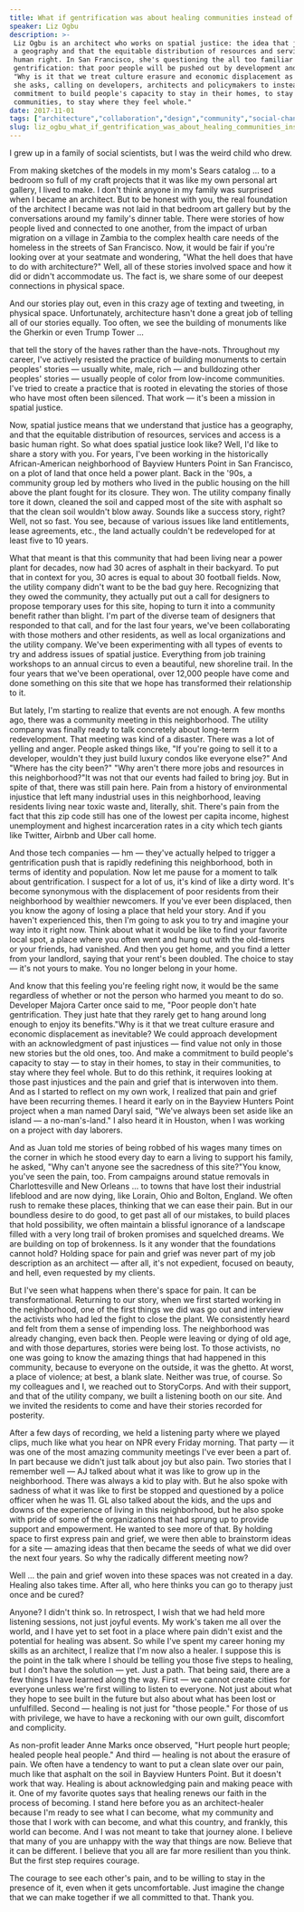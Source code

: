 ```yaml
---
title: What if gentrification was about healing communities instead of displacing them?
speaker: Liz Ogbu
description: >-
 Liz Ogbu is an architect who works on spatial justice: the idea that justice has
 a geography and that the equitable distribution of resources and services is a
 human right. In San Francisco, she's questioning the all too familiar story of
 gentrification: that poor people will be pushed out by development and progress.
 "Why is it that we treat culture erasure and economic displacement as inevitable?"
 she asks, calling on developers, architects and policymakers to instead "make a
 commitment to build people's capacity to stay in their homes, to stay in their
 communities, to stay where they feel whole."
date: 2017-11-01
tags: ["architecture","collaboration","design","community","social-change","society","urban-planning"]
slug: liz_ogbu_what_if_gentrification_was_about_healing_communities_instead_of_displacing_them
---
```


I grew up in a family of social scientists, but I was the weird child who
drew.

From making sketches of the models in my mom's Sears catalog ... to a bedroom so full of
my craft projects that it was like my own personal art gallery, I lived to make. I don't
think anyone in my family was surprised when I became an architect. But to be honest with
you, the real foundation of the architect I became was not laid in that bedroom art
gallery but by the conversations around my family's dinner table. There were stories of
how people lived and connected to one another, from the impact of urban migration on a
village in Zambia to the complex health care needs of the homeless in the streets of San
Francisco. Now, it would be fair if you're looking over at your seatmate and wondering,
"What the hell does that have to do with architecture?" Well, all of these stories
involved space and how it did or didn't accommodate us. The fact is, we share some of our
deepest connections in physical space.

And our stories play out, even in this crazy age of texting and tweeting, in physical
space. Unfortunately, architecture hasn't done a great job of telling all of our stories
equally. Too often, we see the building of monuments like the Gherkin or even Trump Tower
...

that tell the story of the haves rather than the have-nots. Throughout my career, I've
actively resisted the practice of building monuments to certain peoples' stories — usually
white, male, rich — and bulldozing other peoples' stories — usually people of color from
low-income communities. I've tried to create a practice that is rooted in elevating the
stories of those who have most often been silenced. That work — it's been a mission in
spatial justice.

Now, spatial justice means that we understand that justice has a geography, and that the
equitable distribution of resources, services and access is a basic human right. So what
does spatial justice look like? Well, I'd like to share a story with you. For years, I've
been working in the historically African-American neighborhood of Bayview Hunters Point in
San Francisco, on a plot of land that once held a power plant. Back in the '90s, a
community group led by mothers who lived in the public housing on the hill above the plant
fought for its closure. They won. The utility company finally tore it down, cleaned the
soil and capped most of the site with asphalt so that the clean soil wouldn't blow
away. Sounds like a success story, right? Well, not so fast. You see, because of various
issues like land entitlements, lease agreements, etc., the land actually couldn't be
redeveloped for at least five to 10 years.

What that meant is that this community that had been living near a power plant for
decades, now had 30 acres of asphalt in their backyard. To put that in context for you, 30
acres is equal to about 30 football fields. Now, the utility company didn't want to be the
bad guy here. Recognizing that they owed the community, they actually put out a call for
designers to propose temporary uses for this site, hoping to turn it into a community
benefit rather than blight. I'm part of the diverse team of designers that responded to
that call, and for the last four years, we've been collaborating with those mothers and
other residents, as well as local organizations and the utility company. We've been
experimenting with all types of events to try and address issues of spatial justice.
Everything from job training workshops to an annual circus to even a beautiful, new
shoreline trail. In the four years that we've been operational, over 12,000 people have
come and done something on this site that we hope has transformed their relationship to
it.

But lately, I'm starting to realize that events are not enough. A few months ago, there was
a community meeting in this neighborhood. The utility company was finally ready to talk
concretely about long-term redevelopment. That meeting was kind of a disaster. There was a
lot of yelling and anger. People asked things like, "If you're going to sell it to a
developer, wouldn't they just build luxury condos like everyone else?" And "Where has the
city been?" "Why aren't there more jobs and resources in this neighborhood?"It was not
that our events had failed to bring joy. But in spite of that, there was still pain here.
Pain from a history of environmental injustice that left many industrial uses in this
neighborhood, leaving residents living near toxic waste and, literally, shit. There's pain
from the fact that this zip code still has one of the lowest per capita income, highest
unemployment and highest incarceration rates in a city which tech giants like Twitter,
Airbnb and Uber call home.

And those tech companies — hm — they've actually helped to trigger a gentrification push
that is rapidly redefining this neighborhood, both in terms of identity and population. Now
let me pause for a moment to talk about gentrification. I suspect for a lot of us, it's
kind of like a dirty word. It's become synonymous with the displacement of poor residents
from their neighborhood by wealthier newcomers. If you've ever been displaced, then you
know the agony of losing a place that held your story. And if you haven't experienced
this, then I'm going to ask you to try and imagine your way into it right now. Think about
what it would be like to find your favorite local spot, a place where you often went and
hung out with the old-timers or your friends, had vanished. And then you get home, and you
find a letter from your landlord, saying that your rent's been doubled. The choice to stay
— it's not yours to make. You no longer belong in your home.

And know that this feeling you're feeling right now, it would be the same regardless of
whether or not the person who harmed you meant to do so. Developer Majora Carter once said
to me, "Poor people don't hate gentrification. They just hate that they rarely get to hang
around long enough to enjoy its benefits."Why is it that we treat culture erasure and
economic displacement as inevitable? We could approach development with an acknowledgment
of past injustices — find value not only in those new stories but the old ones, too. And
make a commitment to build people's capacity to stay — to stay in their homes, to stay in
their communities, to stay where they feel whole. But to do this rethink, it requires
looking at those past injustices and the pain and grief that is interwoven into them. And
as I started to reflect on my own work, I realized that pain and grief have been recurring
themes. I heard it early on in the Bayview Hunters Point project when a man named Daryl
said, "We've always been set aside like an island — a no-man's-land." I also heard it in
Houston, when I was working on a project with day laborers.

And as Juan told me stories of being robbed of his wages many times on the corner in which
he stood every day to earn a living to support his family, he asked, "Why can't anyone see
the sacredness of this site?"You know, you've seen the pain, too. From campaigns around
statue removals in Charlottesville and New Orleans ... to towns that have lost their
industrial lifeblood and are now dying, like Lorain, Ohio and Bolton, England. We often
rush to remake these places, thinking that we can ease their pain. But in our boundless
desire to do good, to get past all of our mistakes, to build places that hold possibility,
we often maintain a blissful ignorance of a landscape filled with a very long trail of
broken promises and squelched dreams. We are building on top of brokenness. Is it any
wonder that the foundations cannot hold? Holding space for pain and grief was never part of
my job description as an architect — after all, it's not expedient, focused on beauty, and
hell, even requested by my clients.

But I've seen what happens when there's space for pain. It can be transformational. Returning
to our story, when we first started working in the neighborhood, one of the first things
we did was go out and interview the activists who had led the fight to close the plant. We
consistently heard and felt from them a sense of impending loss. The neighborhood was
already changing, even back then. People were leaving or dying of old age, and with those
departures, stories were being lost. To those activists, no one was going to know the
amazing things that had happened in this community, because to everyone on the outside, it
was the ghetto. At worst, a place of violence; at best, a blank slate. Neither was true,
of course. So my colleagues and I, we reached out to StoryCorps. And with their support,
and that of the utility company, we built a listening booth on our site. And we invited
the residents to come and have their stories recorded for posterity.

After a few days of recording, we held a listening party where we played clips, much like
what you hear on NPR every Friday morning. That party — it was one of the most amazing
community meetings I've ever been a part of. In part because we didn't just talk about joy
but also pain. Two stories that I remember well — AJ talked about what it was like to grow
up in the neighborhood. There was always a kid to play with. But he also spoke with
sadness of what it was like to first be stopped and questioned by a police officer when he
was 11. GL also talked about the kids, and the ups and downs of the experience of living
in this neighborhood, but he also spoke with pride of some of the organizations that had
sprung up to provide support and empowerment. He wanted to see more of that. By holding
space to first express pain and grief, we were then able to brainstorm ideas for a site —
amazing ideas that then became the seeds of what we did over the next four years. So why
the radically different meeting now?

Well ... the pain and grief woven into these spaces was not created in a day. Healing also
takes time. After all, who here thinks you can go to therapy just once and be
cured?

Anyone? I didn't think so. In retrospect, I wish that we had held more listening sessions,
not just joyful events. My work's taken me all over the world, and I have yet to set foot
in a place where pain didn't exist and the potential for healing was absent. So while I've
spent my career honing my skills as an architect, I realize that I'm now also a healer. I
suppose this is the point in the talk where I should be telling you those five steps to
healing, but I don't have the solution — yet. Just a path. That being said, there are a
few things I have learned along the way. First — we cannot create cities for everyone
unless we're first willing to listen to everyone. Not just about what they hope to see
built in the future but also about what has been lost or unfulfilled. Second — healing is
not just for "those people." For those of us with privilege, we have to have a reckoning
with our own guilt, discomfort and complicity.

As non-profit leader Anne Marks once observed, "Hurt people hurt people; healed people
heal people." And third — healing is not about the erasure of pain. We often have a
tendency to want to put a clean slate over our pain, much like that asphalt on the soil in
Bayview Hunters Point. But it doesn't work that way. Healing is about acknowledging pain
and making peace with it. One of my favorite quotes says that healing renews our faith in
the process of becoming. I stand here before you as an architect-healer because I'm ready
to see what I can become, what my community and those that I work with can become, and
what this country, and frankly, this world can become. And I was not meant to take that
journey alone. I believe that many of you are unhappy with the way that things are now.
Believe that it can be different. I believe that you all are far more resilient than you
think. But the first step requires courage.

The courage to see each other's pain, and to be willing to stay in the presence of it,
even when it gets uncomfortable. Just imagine the change that we can make together if we
all committed to that. Thank you.

<!--
ad_duration=3.33
comment_count=15
event="TEDWomen 2017"
external_start_time=0
has_talk_citation=0
intro_duration=11.82
is_subtitle_required="False"
is_talk_featured="True"
language="en"
language_swap="False"
native_language="en"
number_of_related_talks=6
number_of_speakers=1
number_of_subtitled_videos=11
number_of_tags=7
number_of_talk_download_languages=11
number_of_talk_more_resources=0
number_of_talk_recommendations=1
number_of_talks_take_actions=3
post_ad_duration=0.83
published_timestamp="2018-03-20 14:57:46"
recording_date="2017-11-01"
speaker_description="Designer, urbanist, social change agent"
speaker_is_published=1
speaker_name="Liz Ogbu"
talk_more_resources=[]
talk_name="What if gentrification was about healing communities instead of displacing them?"
talk_recommendations_blurb="More resources curated by Liz Ogbu"
talks_tags=["architecture","collaboration","design","community","social-change","society","urban-planning"]
url_audio="https://download.ted.com/talks/LizOgbu_2017W.mp3?apikey=acme-roadrunner"
url_photo_speaker="https://pe.tedcdn.com/images/ted/2d1fb5daa029c48e627caa2338c7f2b28ee99c0d_254x191.jpg"
url_photo_talk="https://s3.amazonaws.com/talkstar-photos/uploads/a8286016-7eb2-4b78-9353-d4160210bf03/LizOgbu_2017W-embed.jpg"
url_webpage="https://www.ted.com/talks/liz_ogbu_what_if_gentrification_was_about_healing_communities_instead_of_displacing_them"
video_type_name="TED Stage Talk"
-->